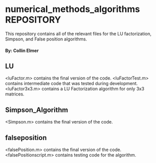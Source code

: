 # numerical_methods_algorithms REPOSITORY

This repository contains all of the relevant files for the LU factorization, Simpson, and False position algorithms.

#### By: Collin Elmer

## LU

<luFactor.m> contains the final version of the code.
<luFactorTest.m> contains intermediate code that was tested during development.
<luFactor3x3.m> contains a LU Factorization algorithm for only 3x3 matrices.

## Simpson_Algorithm

<Simpson.m> contains the final version of the code.

## falseposition

<falsePosition.m> contains the final version of the code.
<falsePositionscript.m> contains testing code for the algorithm.